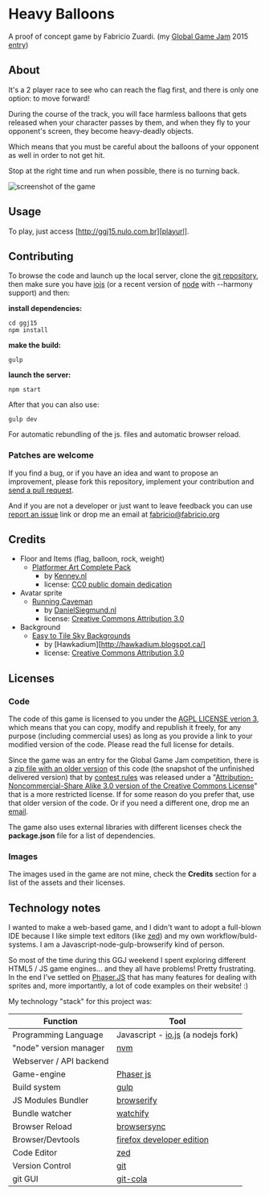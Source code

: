 # Heavy Balloons

A proof of concept game by Fabricio Zuardi. (my [Global Game Jam][ggj] 2015 [entry][ggjentry])

## About

It's a 2 player race to see who can reach the flag first, and there is only one option: to move forward!

During the course of the track, you will face harmless balloons that gets released when your character passes by them, and when they fly to your opponent's screen, they become heavy-deadly objects.

Which means that you must be careful about the balloons of your opponent as well
in order to not get hit.

Stop at the right time and run when possible, there is no turning back.

![screenshot of the game][screenshot]

## Usage

To play, just access [http://ggj15.nulo.com.br][playurl].

## Contributing

To browse the code and launch up the local server, clone the
[git repository][gitrepo], then make sure you have [iojs][iojs] (or a recent version of [node][node] with --harmony support) and then:

**install dependencies:**

    cd ggj15
    npm install


**make the build:**

    gulp

**launch the server:**

    npm start


After that you can also use:

    gulp dev

For automatic rebundling of the js. files and automatic browser reload.

### Patches are welcome

If you find a bug, or if you have an idea and want to propose an improvement, please fork this repository, implement your contribution and [send a pull request][pullrequest].

And if you are not a developer or just want to leave feedback you can use [report an issue][reportissue] link or drop me an email at [fabricio@fabricio.org][email]

## Credits

- Floor and Items (flag, balloon, rock, weight)
    - [Platformer Art Complete Pack][platformart]
        - by [Kenney.nl][kenney]
        - license: [CC0 public domain dedication][cc0]
- Avatar sprite
    - [Running Caveman][cavemanspritesheet]
        - by [DanielSiegmund.nl][danielsiegmund]
        - license: [Creative Commons Attribution 3.0][ccby]
- Background
    - [Easy to Tile Sky Backgrounds][tilingbackground]
        - by [Hawkadium][http://hawkadium.blogspot.ca/]
        - license: [Creative Commons Attribution 3.0][ccby]

## Licenses

### Code

The code of this game is licensed to you under the
[AGPL LICENSE verion 3][agpl], which means that you can copy, modify and
republish it freely, for any purpose (including commercial uses) as long as you
provide a link to your modified version of the code. Please read the full
license for details.

Since the game was an entry for the Global Game Jam competition, there is a
[zip file with an older version][ggjentry] of this code (the snapshot of the
unfinished delivered version) that by [contest rules][ggj15rules] was released
under a
"[Attribution-Noncommercial-Share Alike 3.0 version of the Creative Commons License][ccbyncsa]" that is a more restricted license. If for some reason
do you prefer that, use that older version of the code. Or if you need a different one,
drop me an [email][email].

The game also uses external libraries with different licenses check the __package.json__ file for a list of dependencies.

### Images

The images used in the game are not mine, check the __Credits__ section for a
list of the assets and their licenses.



## Technology notes

I wanted to make a web-based game, and I didn't want to adopt a full-blown IDE because I like simple text editors (like [zed][zed]) and my own workflow/buld-systems. I am a Javascript-node-gulp-browserify kind of person.

So most of the time during this GGJ weekend I spent exploring different HTML5 / JS game engines… and they all have problems! Pretty frustrating. In the end I've settled on [Phaser.JS][phaserjs] that has many features for dealing with sprites and, more importantly, a lot of code examples on their website! :)

My technology "stack" for this project was:

|Function                |Tool                                          |
|------------------------|----------------------------------------------|
|Programming Language    |Javascript - [io.js][iojs] (a nodejs fork)    |
|"node" version manager  |[nvm][nvm]                                    |
|Webserver / API backend ||[koa][koa]                                   |
|Game-engine             |[Phaser js][phaserjs]                         |
|Build system            |[gulp][gulp]                                  |
|JS Modules Bundler      |[browserify][browserify]                      |
|Bundle watcher          |[watchify][watchify]                          |
|Browser Reload          |[browsersync][browsersync]                    |
|Browser/Devtools        |[firefox developer edition][fxaurora]         |
|Code Editor             |[zed][zed]                                    |
|Version Control         |[git][git]                                    |
|git GUI                 |[git-cola][gitcola]                           |



[kenney]: http://kenney.nl/
[tilingbackground]: http://opengameart.org/content/easy-to-tile-sky-backgrounds
[ccby]: http://creativecommons.org/licenses/by/3.0/
[cavemanspritesheet]: http://opengameart.org/content/running-caveman-spritesheet
[danielsiegmund]: http://danielsiegmund.nl/
[cc0]: http://creativecommons.org/publicdomain/zero/1.0/
[platformart]: http://opengameart.org/content/platformer-art-complete-pack-often-updated
[agpl]: http://www.gnu.org/licenses/agpl-3.0.html
[browserify]: http://browserify.org/
[browsersync]: http://www.browsersync.io/
[ccbyncsa]: http://creativecommons.org/licenses/by-nc-sa/3.0/
[email]: mailto:fabricio@fabricio.org
[fxaurora]: https://www.mozilla.org/en-US/firefox/developer/
[ggj]: http://globalgamejam.org/
[ggj15rules]: http://globalgamejam.org/legal-policies
[ggjentry]: http://globalgamejam.org/2015/games/heavy-balloons
[git]: http://git-scm.com/
[gitcola]: http://git-cola.github.io
[gitrepo]: https://github.com/fczuardi/ggj15
[gulp]: http://gulpjs.com/
[iojs]: http://iojs.org
[koa]: http://koajs.com/
[node]: http://nodejs.org
[nvm]: https://github.com/creationix/nvm
[phaserjs]: http://phaser.io
[playurl]: http://ggj15.nulo.com.br
[pullrequest]: https://help.github.com/articles/using-pull-requests/
[reportissue]: https://github.com/fczuardi/ggj15/issues
[screenshot]: http://globalgamejam.org/sites/default/files/styles/game_content__wide/public/games/screenshots/2015-01-25-232146_1920x1200_scrot.png?itok=svDdE21m
[watchify]: http://truongtx.me/2014/08/06/using-watchify-with-gulp-for-fast-browserify-build/
[zed]: http://zedapp.org
